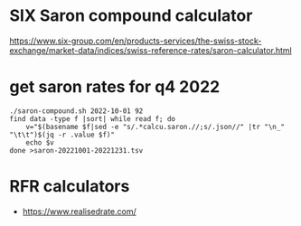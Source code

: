 # SIX Saron compound calculator

https://www.six-group.com/en/products-services/the-swiss-stock-exchange/market-data/indices/swiss-reference-rates/saron-calculator.html

# get saron rates for q4 2022
```
./saron-compound.sh 2022-10-01 92
find data -type f |sort| while read f; do 
	v="$(basename $f|sed -e "s/.*calcu.saron.//;s/.json//" |tr "\n_" "\t\t")$(jq -r .value $f)"
	echo $v
done >saron-20221001-20221231.tsv
```


# RFR calculators
- https://www.realisedrate.com/